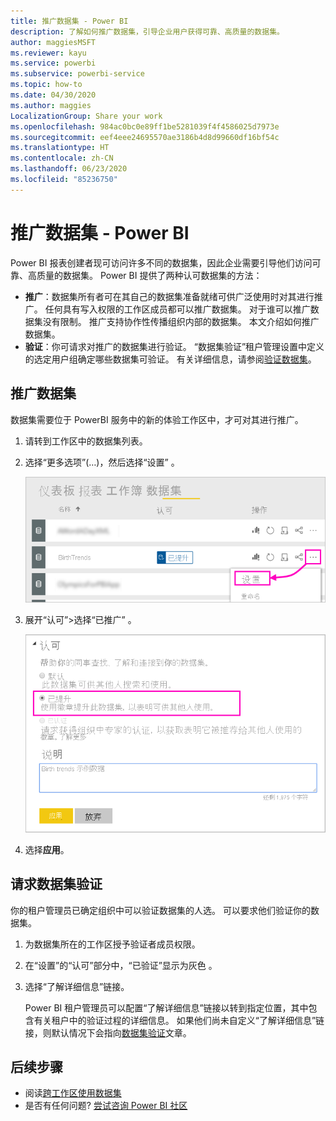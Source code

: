 ```yaml
---
title: 推广数据集 - Power BI
description: 了解如何推广数据集，引导企业用户获得可靠、高质量的数据集。
author: maggiesMSFT
ms.reviewer: kayu
ms.service: powerbi
ms.subservice: powerbi-service
ms.topic: how-to
ms.date: 04/30/2020
ms.author: maggies
LocalizationGroup: Share your work
ms.openlocfilehash: 984ac0bc0e89ff1be5281039f4f4586025d7973e
ms.sourcegitcommit: eef4eee24695570ae3186b4d8d99660df16bf54c
ms.translationtype: HT
ms.contentlocale: zh-CN
ms.lasthandoff: 06/23/2020
ms.locfileid: "85236750"
---
```

# <a name="promote-your-dataset---power-bi"></a>推广数据集 - Power BI

Power BI 报表创建者现可访问许多不同的数据集，因此企业需要引导他们访问可靠、高质量的数据集。 Power BI 提供了两种认可数据集的方法：

- **推广**：数据集所有者可在其自己的数据集准备就绪可供广泛使用时对其进行推广。 任何具有写入权限的工作区成员都可以推广数据集。 对于谁可以推广数据集没有限制。 推广支持协作性传播组织内部的数据集。 本文介绍如何推广数据集。
- **验证**：你可请求对推广的数据集进行验证。 “数据集验证”租户管理设置中定义的选定用户组确定哪些数据集可验证。 有关详细信息，请参阅[验证数据集](service-datasets-certify.md)。

## <a name="promote-a-dataset"></a>推广数据集

数据集需要位于 PowerBI 服务中的新的体验工作区中，才可对其进行推广。

1. 请转到工作区中的数据集列表。
 
1. 选择“更多选项”(…)，然后选择“设置” 。

    ![选择数据集旁边的省略号](media/service-datasets-certify-promote/power-bi-dataset-settings.png)

1. 展开“认可”>选择“已推广” 。

    ![选择“推广并应用”](media/service-datasets-certify-promote/power-bi-dataset-promoted-endorsement.png)

1. 选择**应用**。

## <a name="request-dataset-certification"></a>请求数据集验证

你的租户管理员已确定组织中可以验证数据集的人选。 可以要求他们验证你的数据集。

1. 为数据集所在的工作区授予验证者成员权限。

1. 在“设置”的“认可”部分中，“已验证”显示为灰色  。

1. 选择“了解详细信息”链接。

    Power BI 租户管理员可以配置“了解详细信息”链接以转到指定位置，其中包含有关租户中的验证过程的详细信息。   如果他们尚未自定义“了解详细信息”链接，则默认情况下会指向[数据集验证](service-datasets-certify.md)文章。

## <a name="next-steps"></a>后续步骤

* 阅读[跨工作区使用数据集](service-datasets-across-workspaces.md)
* 是否有任何问题? [尝试咨询 Power BI 社区](https://community.powerbi.com/)
